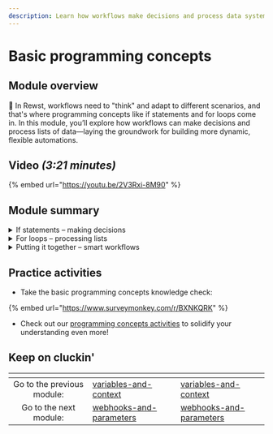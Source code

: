 ```yaml
---
description: Learn how workflows make decisions and process data systematically.
---
```


# Basic programming concepts

## Module overview

:egg: In Rewst, workflows need to "think" and adapt to different scenarios, and that's where programming concepts like if statements and for loops come in. In this module, you’ll explore how workflows can make decisions and process lists of data—laying the groundwork for building more dynamic, flexible automations.

## Video _(3:21 minutes)_

{% embed url="https://youtu.be/2V3Rxi-8M90" %}

## Module summary

<details>

<summary>If statements – making decisions</summary>

An **if statement** allows a workflow to make decisions based on conditions.

Example:

* **If** a support ticket is marked "urgent," then send a priority notification.This helps workflows adapt to different situations, taking specific actions when certain conditions are met.

</details>

<details>

<summary>For loops – processing lists</summary>

A **for loop** goes through a list, one item at a time.

Example:

* **For each ticket in a list**, check its status.

For loops let workflows handle multiple items efficiently without needing to manually check each one.

</details>

<details>

<summary>Putting it together – smart workflows</summary>

If statements and for loops often work together to create dynamic workflows.

Example:

* **For each customer in a list**, check if they have an overdue balance.
* **If** their balance is overdue, follow up.

This combination makes workflows more adaptable, efficient, and capable of handling real-world scenarios automatically.

</details>

## Practice activities

* Take the basic programming concepts knowledge check:&#x20;

{% embed url="https://www.surveymonkey.com/r/BXNKQRK" %}

* Check out our [programming concepts activities](programming-concept-activities.md) to solidify your understanding even more!&#x20;

## Keep on cluckin'

<table data-card-size="large" data-column-title-hidden data-view="cards" data-full-width="false"><thead><tr><th align="center"></th><th data-type="content-ref"></th><th data-hidden data-card-target data-type="content-ref"></th></tr></thead><tbody><tr><td align="center">Go to the previous module: </td><td><a href="../variables-and-context/">variables-and-context</a></td><td><a href="../variables-and-context/">variables-and-context</a></td></tr><tr><td align="center">Go to the next module:</td><td><a href="../webhooks-and-parameters/">webhooks-and-parameters</a></td><td><a href="../webhooks-and-parameters/">webhooks-and-parameters</a></td></tr></tbody></table>
